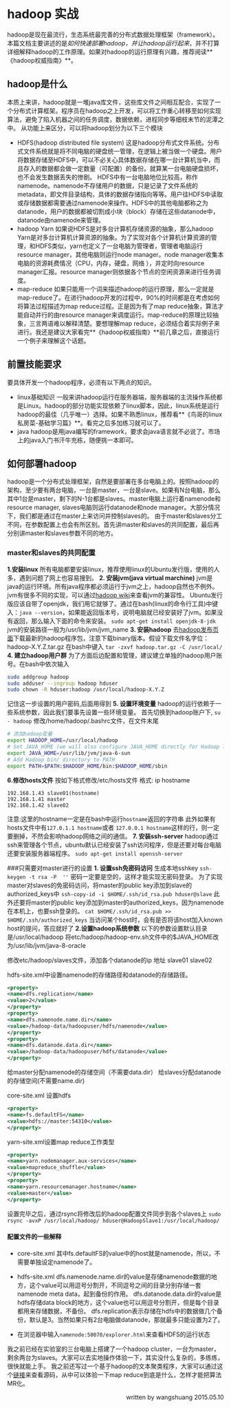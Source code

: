 # hadoop 实战
hadoop是现在最流行，生态系统最完善的分布式数据处理框架（framework）。本篇文档主要讲述的是*如何快速部署hadoop，并让hadoop运行起来*，并不打算详细解释hadoop的工作原理。如果对hadoop的运行原理有兴趣，推荐阅读**《hadoop权威指南》**。
## hadoop是什么
本质上来讲，hadoop就是一堆java库文件，这些库文件之间相互配合，实现了一个分布式计算框架。程序员在hadoop之上开发，可以将工作重心转移至如何实现算法，避免了陷入机器之间的任务调度，数据依赖，进程同步等细枝末节的泥潭之中。
从功能上来区分，可以将hadoop划分为以下三个模块

- HDFS(hadoop distributed file system)
这是hadoop分布式文件系统。分布式文件系统就是将不同电脑的硬盘统一管理，在逻辑上被当做一个硬盘。用户将数据存储至HDFS中，可以不必关心具体数据存储在哪一台计算机当中，而且存入的数据都会做一定数量（可配置）的备份。就算某一台电脑硬盘损坏，也不会发生数据丢失的惨剧。
HDFS中有一台电脑地位比较高，称作namenode。namenode不存储用户的数据，只是记录了文件系统的metadata，即文件目录结构，具体的数据存储指向等等。用户往HDFS中读取或存储数据都需要通过namenode来操作。HDFS中的其他电脑都称之为datanode，用户的数据都被切割成小块（block）存储在这些datanode中，datanode由namenode来管理。
- hadoop Yarn
如果说HDFS是对多台计算机存储资源的抽象，那么hadoop Yarn是对多台计算机计算资源的抽象。为了实现对各个计算机计算资源的管理，和HDFS类似，yarn也定义了一台电脑为管理者，管理者电脑运行resource manager，其他电脑则运行node manager。node manager收集本电脑的资源耗费情况（CPU，内存，硬盘，网络 ），并定时向resource manager汇报。resource manager则依据各个节点的空闲资源来进行任务调度。
- map-reduce
如果只能用一个词来描述hadoop的运行原理，那么一定就是map-reduce了。在进行hadoop开发的过程中，90%的时间都是在考虑如何将算法过程描述为map reduce过程。正是因为有了map reduce抽象，算法才能自动并行的由resource manager来调度运行。map-reduce的原理比较抽象，三言两语难以解释清楚。要想理解map reduce，必须结合着实际例子来进行。我还是建议大家看完**《hadoop权威指南》**前几章之后，直接运行一个例子来理解这个话题。
## 前置技能要求
要具体开发一个hadoop程序，必须有以下两点的知识。

 - linux基础知识
一般来讲hadoop运行在服务器端，服务器端的主流操作系统都是Linux。hadoop的部分功能实现依赖了linux脚本，因此，linux系统是运行hadoop的最佳（几乎唯一）选择。如果不熟悉linux，推荐看**《鸟哥的linux私房菜-基础学习篇》**。看完之后多加练习就可以了。
- java
hadoop是用java编写的framework，要求会java语言就不必说了。市场上的java入门书汗牛充栋，随便挑一本即可。
## 如何部署hadoop
hadoop是一个分布式处理框架，自然是要部署在多台电脑上的。按照hadoop的架构，至少要有两台电脑，一台是master，一台是slave。如果有N台电脑，那么其中1台是master，剩下的N-1台都是slaves。master电脑上运行着namenode和resource manager, slaves电脑则运行datanode和node manager。大部分情况下，我们都是通过在master上来访问并控制slaves的。
由于master和slaves分工不同，在参数配置上也会有所区别。首先讲master和slaves的共同配置，最后再分别讲master和slaves参数不同的地方。
### master和slaves的共同配置
**1.安装linux**
所有电脑都要安装linux，推荐使用linux的Ubuntu发行版，使用的人多，遇到问题了网上也容易搜到。
**2. 安装jvm(java virtual marchine)**
jvm是java的运行环境。所有java程序都必须运行于jvm之上，hadoop自然也不例外。jvm有很多不同的实现，可以通过[hadoop wiki](https://wiki.apache.org/hadoop/HadoopJavaVersions)来查看jvm的兼容性。
Ubuntu发行版应该自带了openjdk，我们用它就够了。通过在bash(linux的命令行工具)中键入：`java --version`，如果能返回版本号，说明电脑就已经安装好了jvm。如果没有返回，那么输入下面的命令来安装。
`sudo apt-get install openjdk-8-jdk`
jvm的安装路径一般为/usr/lib/jvm/jvm_name
**3. 安装hadoop**
去[hadoop发布页面](http://hadoop.apache.org/releases.html)下载最新的hadoop程序包，注意下载binary版本。假设下载文件名字位：hadoop-X.Y.Z.tar.gz  在bash中键入
`tar -zxvf hadoop.tar.gz -C /usr/local/`
**4. 建立hadoop用户群**
为了方面后边配置和管理，建议建立单独的hadoop用户账号。在bash中依次输入
``` bash
sudo addgroup hadoop   
sudo adduser --ingroup hadoop hduser
sudo chown -R hduser:hadoop /usr/local/hadoop-X.Y.Z
``` 
记住这一步设置的用户密码,后面用得到
**5. 设置环境变量**
hadoop的运行依赖于一些系统参数，因此我们要事先设置一些环境变量。
首先切换到hadoop账户下,
`su - hadoop`
修改/home/hadoop/.bashrc文件，在文件末尾
``` bash
# 添加hadoop变量
export HADOOP_HOME=/usr/local/hadoop
# Set JAVA_HOME (we will also configure JAVA_HOME directly for Hadoop later on)
export JAVA_HOME=/usr/lib/jvm/java-6-sun
# Add Hadoop bin/ directory to PATH
export PATH=$PATH:$HADOOP_HOME/bin:$HADOOP_HOME/sbin
```
**6.修改hosts文件**
按如下格式修改/etc/hosts文件
格式: ip  hostname
```
192.168.1.43 slave01(hostname)
192.168.1.41 master
192.168.1.42 slave02
```
注意:这里的hostname一定是在bash中运行`hostname`返回的字符串
此外如果有hosts文件中有`127.0.1.1 hostname`或者 `127.0.0.1 hostname`这样的行，则一定要删掉，不然会影响hadoop网络之间的通信。
**7. 安装ssh-server**
hadoop通过ssh来管理各个节点，ubuntu默认已经安装了ssh访问程序，但是还要对每台电脑还要安装服务器端程序。
`sudo apt-get install openssh-server`

###只需要对master进行的设置
**1. 设置ssh免密码访问**
生成本地sshkey
`ssh-keygen -t rsa -P  ''`
密码一定要是空的，这样才能实现无密码登录。
为了实现master对slaves的免密码访问，将master的public key添加到slave的authorized_keys中
`ssh-copy-id -i $HOME/.ssh/id_rsa.pub hduser@slave`
此外还要将master的public key添加到master的authorized_keys，因为namenode在本机上，也要ssh登录的。
`cat $HOME/.ssh/id_rsa.pub >> $HOME/.ssh/authorized_keys`
当访问某个host时，会有是否将该host加入known host的提问，答应就好了
**2.设置hadoop系统参数**
以下的参数设置默认目录是/usr/local/hadoop
将etc/hadoop/hadoop-env.sh文件中的$JAVA_HOME改为/usr/lib/jvm/java-8-oracle

修改etc/hadoop/slaves文件，添加各个datanode的ip 地址
slave01
slave02

hdfs-site.xml中设置namenode的存储路径和datanode的存储路径。
```xml
<property>
<name>dfs.replication</name>
<value>2</value>
</property>
<property>
<name>dfs.namenode.name.dir</name>
<value>/hadoop-data/hadoopuser/hdfs/namenode</value>
</property>
<property>
<name>dfs.datanode.data.dir</name>
<value>/hadoop-data/hadoopuser/hdfs/datanode</value>
</property>
```
给master分配namenode的存储空间（不需要data.dir）
给slaves分配datanode的存储空间(不需要name.dir)

core-site.xml 设置hdfs
```xml
<property>
<name>fs.defaultFS</name>
<value>hdfs://master:54310</value>
</property>
```

yarn-site.xml设置map reduce工作类型
```xml
<property>
<name>yarn.nodemanager.aux-services</name>
<value>mapreduce_shuffle</value>
</property>
<property>
<name>yarn.resourcemanager.hostname</name>
<value>master</value>
</property>
```
设置完毕之后，通过rsync将修改后的hadoop配置文件同步到各个slaves上
`sudo rsync -avxP /usr/local/hadoop/ hduser@HadoopSlave1:/usr/local/hadoop/`
#### 配置文件的一些解释
- core-site.xml
其中fs.defaultFS的value中的host就是namenode，所以，不需要单独设定namenode了。
- hdfs-site.xml
dfs.namenode.name.dir的value是存储namenode数据的地方，这个value可以用逗号分割开，不同逗号之间的目录分别存储一套namenode meta data，起到备份的作用。
dfs.datanode.data.dir的value是hdfs存储data block的地方，这个value也可以用逗号分割开，但是每个目录都用来存储数据，不备份。
dfs.replication表示存储在hdfs中的数据做几个备份，默认是3。当然如果只有2台电脑做datanode，那就最多只能设置为2了。

- 在浏览器中输入`namenode:50070/explorer.html`来查看HDFS的运行状态


我之前已经在实验室的三台电脑上搭建了一个hadoop cluster，一台为master，剩余两台为slaves。大家可以去实地操作体验一下，其实没什么复杂的，多练练，很快就能上手。
我之前还写过一个基于hadoop的文本聚类程序，大家可以通过这个[链接](https://github.com/galoiscode/ChineseArticleCluster)来查看源码，从中可以体验一下map reduce到底是什么，怎样才能把算法MR化。
<div align = right>written by wangshuang
2015.05.10</div>







